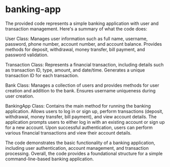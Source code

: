 # banking-app
The provided code represents a simple banking application with user and transaction management. Here's a summary of what the code does:

User Class:
Manages user information such as full name, username, password, phone number, account number, and account balance.
Provides methods for deposit, withdrawal, money transfer, bill payment, and password validation.

Transaction Class:
Represents a financial transaction, including details such as transaction ID, type, amount, and date/time.
Generates a unique transaction ID for each transaction.

Bank Class:
Manages a collection of users and provides methods for user creation and addition to the bank.
Ensures username uniqueness during user creation.

BankingApp Class:
Contains the main method for running the banking application.
Allows users to log in or sign up, perform transactions (deposit, withdrawal, money transfer, bill payment), and view account details.
The application prompts users to either log in with an existing account or sign up for a new account. Upon successful authentication, users can perform various financial transactions and view their account details.

The code demonstrates the basic functionality of a banking application, including user authentication, account management, and transaction processing.
Overall, the code provides a foundational structure for a simple command-line-based banking application.
